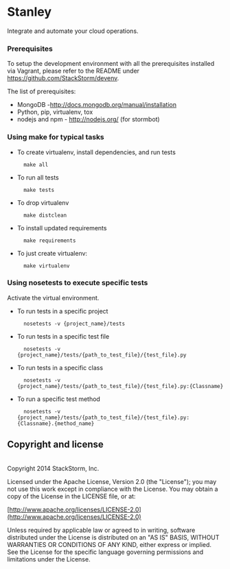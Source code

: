 Stanley
======

Integrate and automate your cloud operations.

### Prerequisites 
To setup the development environment with all the prerequisites installed via Vagrant, please refer to the README under https://github.com/StackStorm/devenv.

The list of prerequisites:
* MongoDB -http://docs.mongodb.org/manual/installation
* Python, pip, virtualenv, tox
* nodejs and npm - http://nodejs.org/ (for stormbot)


### Using make for typical tasks
* To create virtualenv, install dependencies, and run tests
 
        make all

* To run all tests
 
        make tests

* To drop virtualenv

        make distclean

* To install updated requirements
 
        make requirements

* To just create virtualenv:

        make virtualenv

### Using nosetests to execute specific tests
Activate the virtual environment.
* To run tests in a specific project

        nosetests -v {project_name}/tests

* To run tests in a specific test file

        nosetests -v {project_name}/tests/{path_to_test_file}/{test_file}.py

* To run tests in a specific class

        nosetests -v {project_name}/tests/{path_to_test_file}/{test_file}.py:{Classname} 

* To run a specific test method

        nosetests -v {project_name}/tests/{path_to_test_file}/{test_file}.py:{Classname}.{method_name}

## Copyright and license
<br>Copyright 2014 StackStorm, Inc.

Licensed under the Apache License, Version 2.0 (the "License"); you may not use this work except in compliance with the License. You may obtain a copy of the License in the LICENSE file, or at:

[http://www.apache.org/licenses/LICENSE-2.0](http://www.apache.org/licenses/LICENSE-2.0)

Unless required by applicable law or agreed to in writing, software distributed under the License is distributed on an "AS IS" BASIS, WITHOUT WARRANTIES OR CONDITIONS OF ANY KIND, either express or implied. See the License for the specific language governing permissions and limitations under the License.
